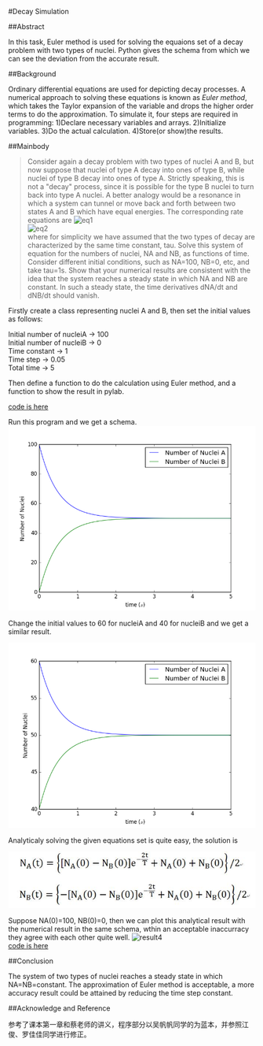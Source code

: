 #Decay Simulation

##Abstract

In this task, Euler method is used for solving the equaions set of a decay problem with two types of nuclei. Python gives the schema 
from which we can see the deviation from the accurate result. 

##Background

Ordinary differential equations are used for depicting decay processes. A numerical approach to solving these equations is known as 
*Euler method*, which takes the Taylor expansion of the variable and drops the higher order terms to do the approximation. To simulate 
it, four steps are required in programming: 1)Declare necessary variables and arrays. 2)Initialize variables. 3)Do the actual calculation.
4)Store(or show)the results.

##Mainbody

>Consider again a decay problem with two types of nuclei A and B, but now suppose that nuclei of type A decay into ones of type B, while
nuclei of type B decay into ones of type A. Strictly speaking, this is not a "decay" process, since it is possible for the type B nuclei to 
turn back into type A nuclei. A better analogy would be a resonance in which a system can tunnel or move back and forth between two states 
A and B which have equal energies. The corresponding rate equations are
![eq1](https://camo.githubusercontent.com/0289cbd721c15bc0a9e8a413b749fcbf4cfc9692/687474703a2f2f6c617465782e636f6465636f67732e636f6d2f6769662e6c617465783f5c667261637b644e5f417d7b64747d3d5c667261637b4e5f427d7b5c7461755f427d2d5c667261637b4e5f417d7b5c7461755f417d)  
![eq2](https://camo.githubusercontent.com/f18ae9efd10a980fa9b0c19059007cdb0206401c/687474703a2f2f6c617465782e636f6465636f67732e636f6d2f6769662e6c617465783f5c667261637b644e5f427d7b64747d3d5c667261637b4e5f417d7b5c7461755f417d2d5c667261637b4e5f427d7b5c7461755f427d
)  
where for simplicity we have assumed that the two types of decay are characterized by the same time constant, tau. Solve this system of equation for the numbers of nuclei, NA and NB, as functions of time. Consider different initial conditions, such as NA=100, NB=0, etc, and take tau=1s. Show that your numerical results are consistent with the idea that the system reaches a steady state in which NA and NB are constant. In such a steady state, the time derivatives dNA/dt and dNB/dt should vanish.

Firstly create a class representing nuclei A and B, then set the initial values as follows:

Initial number of nucleiA -> 100  
Initial number of nucleiB -> 0  
Time constant -> 1  
Time step -> 0.05  
Total time -> 5  

Then define a function to do the calculation using Euler method, and a function to show the result in pylab.  

[code is here](https://github.com/KreutzerSonata/compuational_physics_N2014301060059/blob/master/decay%20code1.py)

Run this program and we get a schema.
![result1](https://github.com/KreutzerSonata/compuational_physics_N2014301060059/blob/master/decay_1.png)  

Change the initial values to 60 for nucleiA and 40 for nucleiB and we get a similar result.  

![result2](https://github.com/KreutzerSonata/compuational_physics_N2014301060059/blob/master/decay_2.png)  


Analyticaly solving the given equations set is quite easy, the solution is  

![result3](https://github.com/KreutzerSonata/compuational_physics_N2014301060059/blob/master/result3.jpg)  

Suppose NA(0)=100, NB(0)=0, then we can plot this analytical result with the numerical result in the same schema, wthin an acceptable
inaccurracy they agree with each other quite well.
![result4](https://raw.githubusercontent.com/JiajiaLuo/computational_physics_N2014301510065/master/ex4%208.PNG)  
[code is here](https://github.com/KreutzerSonata/compuational_physics_N2014301060059/blob/master/decay%20code2.py)  

##Conclusion

The system of two types of nuclei reaches a steady state in which NA=NB=constant. The approximation of Euler method is acceptable, 
a more accuracy result could be attained by reducing the time step constant.

##Acknowledge and Reference

参考了课本第一章和蔡老师的讲义，程序部分以吴帆帆同学的为蓝本，并参照江俊、罗佳佳同学进行修正。





